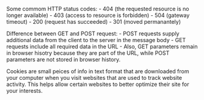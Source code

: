 Some commom HTTP status codes:
	- 404 (the requested resource is no longer available)
	- 403 (access to resource is forbidden)
	- 504 (gateway timeout)
	- 200 (request has succeeded)
	- 301 (moved permanantely)

Difference between GET and POST request:
	- POST requests supply additional data from the client to the server in the message body
	- GET requests include all required data in the URL
	- Also, GET parameters remain in browser hisotry because they are part of the URL, while POST parameters are not stored in browser history.

Cookies are small peices of info in text format that are downloaded from your computer when you visit websites that are used to track website activity. This helps allow certain websites to better optimize their site for your interests. 